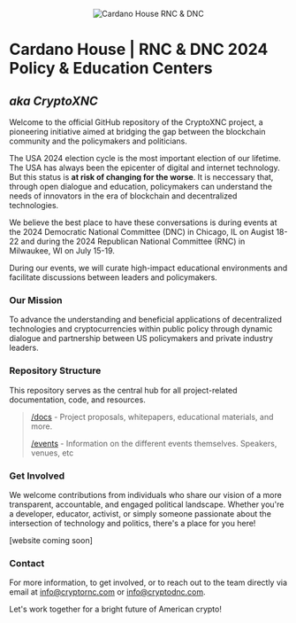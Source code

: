<p align="center">
  <img src="https://objects-us-east-1.dream.io/website-backup-wsc/Assets/github/Picture2.png" alt="Cardano House RNC & DNC">
</p>

# Cardano House | RNC & DNC 2024 Policy & Education Centers
## *aka CryptoXNC*


Welcome to the official GitHub repository of the CryptoXNC project, a pioneering initiative aimed at bridging the gap between the blockchain community and the policymakers and politicians. 

The USA 2024 election cycle is the most important election of our lifetime. The USA has always been the epicenter of digital and internet technology. But this status is **at risk of changing for the worse**. It is neccessary that, through open dialogue and education, policymakers can understand the needs of innovators in the era of blockchain and decentralized technologies.

We believe the best place to have these conversations is during events at the 2024 Democratic National Committee (DNC) in Chicago, IL on Augist 18-22 and during the 2024 Republican National Committee (RNC) in Milwaukee, WI on July 15-19. 

During our events, we will curate high-impact educational environments and facilitate discussions between leaders and policymakers.

### Our Mission
To advance the understanding and beneficial applications of decentralized technologies and cryptocurrencies within public policy through dynamic dialogue and partnership between US policymakers and private industry leaders.

### Repository Structure
This repository serves as the central hub for all project-related documentation, code, and resources. 
>[/docs](docs/README.md) - Project proposals, whitepapers, educational materials, and more.
>
>[/events](events/README.md) - Information on the different events themselves. Speakers, venues, etc

### Get Involved
We welcome contributions from individuals who share our vision of a more transparent, accountable, and engaged political landscape. Whether you're a developer, educator, activist, or simply someone passionate about the intersection of technology and politics, there's a place for you here!

[website coming soon]

### Contact
For more information, to get involved, or to reach out to the team directly via email at info@cryptornc.com or info@cryptodnc.com.

Let's work together for a bright future of American crypto!

